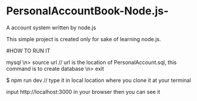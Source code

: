 # PersonalAccountBook-Node.js-
A account system written by node.js

This simple project is created only for sake of learning node.js.

#HOW TO RUN IT

mysql
\n\> source url // url is the location of PersonalAccount.sql, this command is to create database
\n\> exit

$ npm run dev // type it in local location where you clone it at your terminal

input http://localhost:3000 in your browser then you can see it
